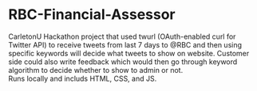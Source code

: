 # RBC-Financial-Assessor
CarletonU Hackathon project that used twurl (OAuth-enabled curl for Twitter API) to receive tweets from last 7 days to @RBC and then using specific keywords will decide what tweets to show on website. Customer side could also write feedback which would then go through keyword algorithm to decide whether to show to admin or not.  
Runs locally and includs HTML, CSS, and JS. 
